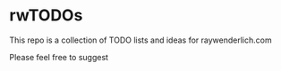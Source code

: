 # rwTODOs

This repo is a collection of TODO lists and ideas for raywenderlich.com

Please feel free to suggest

